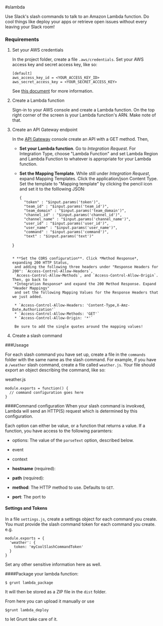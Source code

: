 #slambda

Use Slack's slash commands to talk to an Amazon Lambda function. Do cool things like deploy
your apps or retrieve open issues without every leaving your Slack room!

### Requirements
1. Set your AWS credentials

   In the project folder, create a file `.aws/credentials`. Set your AWS access key
   and secret access key, like so:
   
   ```
   [default]
   aws_access_key_id = <YOUR_ACCESS_KEY_ID>
   aws_secret_access_key = <YOUR_SECRET_ACCESS_KEY>
   ```
   
   See [this document](http://docs.aws.amazon.com/AWSJavaScriptSDK/guide/node-configuring.html) for more information.
   
1. Create a Lambda function

   Sign-in to your AWS console and create a Lambda function.
   On the top right corner of the screen is your Lambda function's ARN. Make note of that.
   
2. Create an API Gateway endpoint

   In the [API Gateway](https://aws.amazon.com/api-gateway/) console create an API with a
   GET method. Then,
   
   * **Set your Lambda function**. Go to *Integration Request*. For Integration Type,
     choose "Lambda Function" and set Lambda Region and Lambda Function to whatever is
     appropriate for your Lambda function.
     
   * **Set the Mapping Template**. While still under *Integration Request*, expand
     Mapping Templates. Click the application/json Content Type. Set the template
     to "Mapping template" by clicking the pencil icon and set it to the folllowing JSON:
     
     ```
     {
       "token" : "$input.params('token')",
       "team_id" : "$input.params('team_id')",
       "team_domain" : "$input.params('team_domain')",
       "channel_id" : "$input.params('channel_id')",
       "channel_name" : "$input.params('channel_name')",
       "user_id" : "$input.params('user_id')",
       "user_name" : "$input.params('user_name')",
       "command" : "$input.params('command')",
       "text" : "$input.params('text')"
    }
    ```
   
   * **Set the CORS configuration**. Click *Method Response*, expanding 200 HTTP Status,
     and adding the following three headers under "Response Headers for 200": `Access-Control-Allow-Headers`,
     `Access-Control-Allow-Methods`, and `Access-Control-Allow-Origin`. Then, go back to
     *Integration Response* and expand the 200 Method Response. Expand "Header Mappings"
     and set the following Mapping Values for the Response Headers that we just added.
     
     * `Access-Control-Allow-Headers: 'Content-Type,X-Amz-Date,Authorization'`
     * `Access-Control-Allow-Methods: 'GET'`
     * `Access-Control-Allow-Origin: '*'`
     
     Be sure to add the single quotes around the mapping values!

3. Create a slash command

###Useage

For each slash command you have set up, create a file in the `commands` folder with the same
name as the slash command. For example, if you have a `/weather` slash command, create a file
called `weather.js`. Your file should export an object describing the command, like so:

weather.js
```
module.exports = function() {
  // command configuration goes here
}
```

####Command configuration
  When your slash command is invokved, Lambda will send an HTTP(S) request which is determined by this
  configuration.
  
  Each option can either be value, or a function that returns a value. If a function, you have access
  to the following paramters:
  
  * options: The value of the `parseText` option, described below.
  * event
  * context
  
  * **hostname** (required):
  * **path** (required):
  * **method**: The HTTP method to use. Defaults to `GET`.
  * **port**: The port to 

#### Settings and Tokens
In a file `settings.js`, create a settings object for each command you create. You must provide
the slash command token for each command you create. e.g.

```
module.exports = {
  'weather': {
    token: 'myCoolSlashCommandToken'
  }
}
```

Set any other sensitive information here as well.

####Package your lambda function:

`$ grunt lambda_package`

It will then be stored as a ZIP file in the `dist` folder.

From here you can upload it manually or use

`$grunt lambda_deploy`

to let Grunt take care of it.